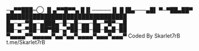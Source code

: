 
─▄▀▀███═◯
▐▌▄▀▀█▀▀▄
█▐▌─────▐▌
█▐█▄───▄█▌
▀─▀██▄██▀
████████████████████████████████
█▄─▄─▀█▄─▄███▄─█─▄█─▄▄─█▄─▀█▀─▄█
██─▄─▀██─██▀██─▄▀██─██─██─█▄█─██
▀▄▄▄▄▀▀▄▄▄▄▄▀▄▄▀▄▄▀▄▄▄▄▀▄▄▄▀▄▄▄▀
Coded By Skarlet7rB
t.me/Skarlet7rB
